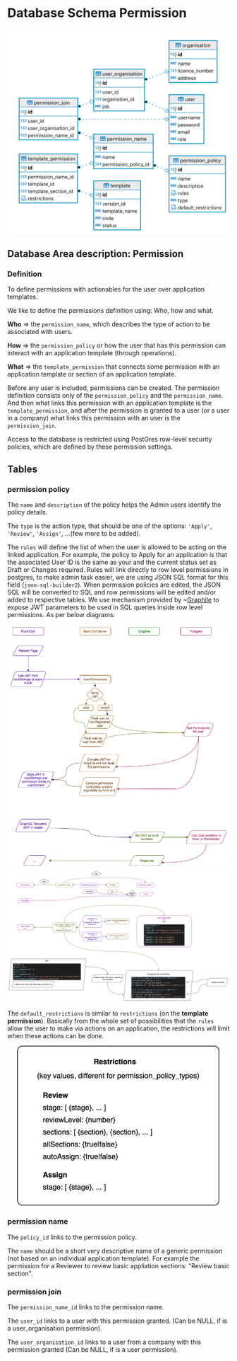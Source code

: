 # Database Schema Permission

![Database Schema](images/database-schema-permission.png)

## Database Area description: Permission

### Definition

To define permissions with actionables for the user over application templates.

We like to define the permissions definition using: Who, how and what.

**Who** => the `permission_name`, which describes the type of action to be associated with users.

**How** => the `permission_policy` or how the user that has this permission can interact with an application template (through operations).

**What** => the `template_permission` that connects some permission with an application template or section of an application template.

Before any user is included, permissions can be created. The permission definition consists only of the `permission_policy` and the `permission_name`. And then what links this permission with an application template is the `template_permission`, and after the permission is granted to a user (or a user in a company) what links this permission with an user is the `permission_join`.

Access to the database is restricted using PostGres row-level security policies, which are defined by these permission settings.

## Tables

### permission policy

The `name` and `description` of the policy helps the Admin users identify the policy details.

The `type` is the action type, that should be one of the options: `'Apply'`, `'Review'`, `'Assign'`, ...(few more to be added).

The `rules` will define the list of when the user is allowed to be acting on the linked application. For example, the policy to Apply for an application is that the associated User ID is the same as your and the current status set as Draft or Changes required. Rules will link directly to row level permissions in postgres, to make admin task easier, we are using JSON SQL format for this field (`json-sql-builder2`). When permission policies are edited, the JSON SQL will be converted to SQL and row permissions will be edited and/or added to respective tables. We use mechanism provided by ~[Graphile](https://graphile.org/postgraphile/security/) to expose JWT parameters to be used in SQL queries inside row level permissions. As per below diagrams:

![JWT Flow](images/jwt-flow.png)
![JWT Detailed](images/jwt-and-permissions-detailed.png)

The `default_restrictions` is similar to `restrictions` (on the **template permission**). Basically from the whole set of possibilities that the `rules` allow the user to make via actions on an application, the restrictions will limit when these actions can be done.

![Restrictions diagram](images/database-permission-restrictions.png)

### permission name

The `policy_id` links to the permission policy.

The `name` should be a short very descriptive name of a generic permission (not based on an individual application template). For example the permission for a Reviewer to review basic appliation sections: "Review basic section".

### permission join

The `permission_name_id` links to the permission name.

The `user_id` links to a user with this permission granted. (Can be NULL, if is a user_organisation permission).

The `user_organisation_id` links to a user from a company with this permission granted (Can be NULL, if is a user permission).
